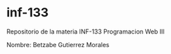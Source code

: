 # inf-133
Repositorio de la materia INF-133 Programacion Web III

Nombre: Betzabe Gutierrez Morales

